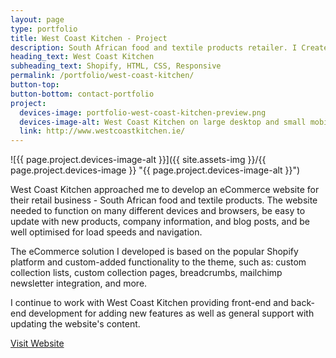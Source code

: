 ```yaml
---
layout: page
type: portfolio
title: West Coast Kitchen - Project
description: South African food and textile products retailer. I Created an eCommerce solution based on the popular Shopify platform with custom-added functionality.
heading_text: West Coast Kitchen
subheading_text: Shopify, HTML, CSS, Responsive
permalink: /portfolio/west-coast-kitchen/
button-top:
button-bottom: contact-portfolio
project:
  devices-image: portfolio-west-coast-kitchen-preview.png
  devices-image-alt: West Coast Kitchen on large desktop and small mobile devices preview
  link: http://www.westcoastkitchen.ie/
---
```

        
![{{ page.project.devices-image-alt }}]({{ site.assets-img }}/{{ page.project.devices-image }} "{{ page.project.devices-image-alt }}")

West Coast Kitchen approached me to develop an eCommerce website for their retail business - South African food and textile products. The website needed to function on many different devices and browsers, be easy to update with new products, company information, and blog posts, and be well optimised for load speeds and navigation.

The eCommerce solution I developed is based on the popular Shopify platform and custom-added functionality to the theme, such as: custom collection lists, custom collection pages, breadcrumbs, mailchimp newsletter integration, and more.

I continue to work with West Coast Kitchen providing front-end and back-end development for adding new features as well as general support with updating the website's content.

<div class="button-visit-website">
  <a href="{{ page.project.link }}" target="_blank" title="External link - visit {{ page.project.link }}">Visit Website <i class="fa fa-external-link"></i></a>
</div>
    